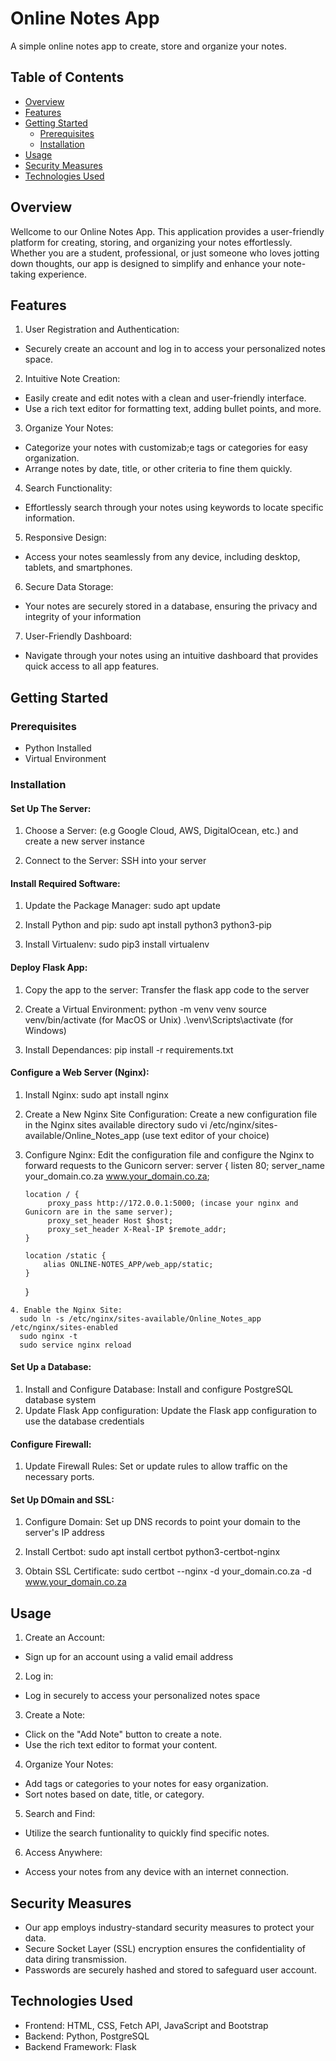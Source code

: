 # Online Notes App

A simple online notes app to create, store and organize your notes.

## Table of Contents

- [Overview](#overview)
- [Features](#feattures)
- [Getting Started](#getting-started)
  - [Prerequisites](#prerequisites)
  - [Installation](#installation)
- [Usage](#usage)
- [Security Measures](#security-measures)
- [Technologies Used](#technologies-used)

## Overview

Wellcome to our Online Notes App. This application provides a user-friendly platform for creating,
storing, and organizing your notes effortlessly. Whether you are a student, professional, or just 
someone who loves jotting down thoughts, our app is designed to simplify and enhance your note-taking
experience.

## Features

1. User Registration and Authentication:
  - Securely create an account and log in to access your personalized notes space.

2. Intuitive Note Creation:
  - Easily create and edit notes with a clean and user-friendly interface.
  - Use a rich text editor for formatting text, adding bullet points, and more.

3. Organize Your Notes:
  - Categorize your notes with customizab;e tags or categories for easy organization.
  - Arrange notes by date, title, or other criteria to fine them quickly.

4. Search Functionality:
  - Effortlessly search through your notes using keywords to locate specific information.

5. Responsive Design:
  - Access your notes seamlessly from any device, including desktop, tablets, and smartphones.

6. Secure Data Storage:
  - Your notes are securely stored in a database, ensuring the privacy and integrity of your information

7. User-Friendly Dashboard:
  - Navigate through your notes using an intuitive dashboard that provides quick access to all app features.

## Getting Started
### Prerequisites
- Python Installed
- Virtual Environment
  
### Installation
#### Set Up The Server:
1. Choose a Server: (e.g Google Cloud, AWS, DigitalOcean, etc.) and create a new server instance

2. Connect to the Server: SSH into your server
 
#### Install Required Software:
1. Update the Package Manager:
sudo apt update

2. Install Python and pip:
sudo apt install python3 python3-pip

3. Install Virtualenv:
sudo pip3 install virtualenv

#### Deploy Flask App:
1. Copy the app to the server:
Transfer the flask app code to the server

2. Create a Virtual Environment:
python -m venv venv
source venv/bin/activate (for MacOS or Unix)
.\venv\Scripts\activate (for Windows)

3. Install Dependances:
pip install -r requirements.txt

#### Configure a Web Server (Nginx):
  1. Install Nginx:
      sudo apt install nginx

  2. Create a New Nginx Site Configuration:
    Create a new configuration file in the Nginx sites available directory
      sudo vi /etc/nginx/sites-available/Online_Notes_app (use text editor of your choice)

  3. Configure Nginx:
    Edit the configuration file and configure the Nginx to forward requests to the Gunicorn server:
     server {
         listen 80;
         server_name your_domain.co.za www.your_domain.co.za;

         location / {
              proxy_pass http://172.0.0.1:5000; (incase your nginx and Gunicorn are in the same server);
              proxy_set_header Host $host;
              proxy_set_header X-Real-IP $remote_addr;
         }

         location /static {
             alias ONLINE-NOTES_APP/web_app/static;
         }
     } 
    
    4. Enable the Nginx Site:
      sudo ln -s /etc/nginx/sites-available/Online_Notes_app /etc/nginx/sites-enabled
      sudo nginx -t
      sudo service nginx reload

#### Set Up a Database:
1. Install and Configure Database:
  Install and configure PostgreSQL database system
2. Update Flask App configuration:
  Update the Flask app configuration to use the database credentials

#### Configure Firewall:
1. Update Firewall Rules:
  Set or update rules to allow traffic on the necessary ports.

#### Set Up DOmain and SSL:
1. Configure Domain:
  Set up DNS records to point your domain to the server's IP address

2. Install Certbot:
  sudo apt install certbot python3-certbot-nginx

3. Obtain SSL Certificate:
  sudo certbot --nginx -d your_domain.co.za  -d www.your_domain.co.za


## Usage

1. Create an Account:
  - Sign up for an account using a valid email address

2. Log in:
  - Log in securely to access your personalized notes space

3. Create a Note:
  - Click on the "Add Note" button to create a note.
  - Use the rich text editor to format your content.

4. Organize Your Notes:
  - Add tags or categories to your notes for easy organization.
  - Sort notes based on date, title, or category.

5. Search and Find:
  - Utilize the search funtionality to quickly find specific notes.

6. Access Anywhere:
  - Access your notes from any device with an internet connection.

## Security Measures

- Our app employs industry-standard security measures to protect your data.
- Secure Socket Layer (SSL) encryption ensures the confidentiality of data diring transmission.
- Passwords are securely hashed and stored to safeguard user account.

## Technologies Used
- Frontend: HTML, CSS, Fetch API, JavaScript and Bootstrap
- Backend: Python, PostgreSQL 
- Backend Framework: Flask
